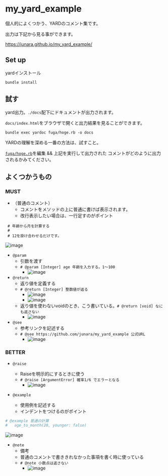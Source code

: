# my_yard_example

個人的によくつかう、YARDのコメント集です。

出力は下記から見る事ができます。

https://junara.github.io/my_yard_example/

## Set up

yardインストール

```shell
bundle install
```

## 試す

yard出力。`./docs`配下にドキュメントが出力されます。

`docs/index.html`をブラウザで開くと出力結果を見ることができます。

```shell
bundle exec yardoc fuga/hoge.rb -o docs
```

YARDの理解を深める一番の方法は、試すこと。

[`fuga/hoge.rb`](https://github.com/junara/my_yard_example/blob/main/fuga/hoge.rb)を編集 && 上記を実行して出力された コメントがどのように出力されるかみてください。

## よくつかうもの

### MUST
* （普通のコメント）
    * コメントをメソッドの上に普通に書けば表示されます。
    * 改行表示したい場合は、一行足すのがポイント
```
 # 年齢から月を計算する
 #
 # 12を掛け合わせるだけです。
```

![image](https://user-images.githubusercontent.com/17272426/143526062-df766597-7464-49df-8853-ce7f01356c6e.png)

* `@param`
    * 引数を渡す
    * `# @param [Integer] age 年齢を入力する。1〜100`
       * ![image](https://user-images.githubusercontent.com/17272426/143525660-5290c050-7508-4cff-af2d-decd9205c1bd.png)
* `@return`
    * 返り値を定義する
    * `# @return [Integer] 整数値が返る`
       * ![image](https://user-images.githubusercontent.com/17272426/143525698-5f617f14-b38d-42cb-8463-d989f69c042f.png)
       * ![image](https://user-images.githubusercontent.com/17272426/143525726-1a69af8e-701c-4dd2-af9c-b08264367373.png)
    * 返り値を使わないvoidのとき、こう書いている。`# @return [void] なにも返さない`
       * ![image](https://user-images.githubusercontent.com/17272426/143525771-f4876e69-911f-4fbd-9db1-e484807e55b2.png)
* `@see`
    * 参考リンクを記述する
    * `# @see https://github.com/junara/my_yard_example 公式URL`
       * ![image](https://user-images.githubusercontent.com/17272426/143525799-19df1900-061e-4a2e-8e23-ed9fc3772d19.png)

### BETTER

* `@raise`
    * Raiseを明示的にするときに使う
    * `# @raise [ArgumentError] 確率1/6 でエラーとなる`
      * ![image](https://user-images.githubusercontent.com/17272426/143525839-0b544ab5-b1cd-48a7-9fc0-ade63b592833.png)

* `@example`
    * 使用例を記述する
    * インデントをつけるのがポイント

```ruby
# @example 普通の計算
#   age_to_month(20, younger: false)
```
![image](https://user-images.githubusercontent.com/17272426/143525909-2524bef5-4352-472a-b2c8-17addc83853b.png)

* `@note`
    * 備考
    * 普通のコメントで書ききれなかった事項を書く時に使っている
    * `# @note 小数点は返さない`
       * ![image](https://user-images.githubusercontent.com/17272426/143525924-432746c3-7127-46a5-99b6-e21441eb7b10.png)
